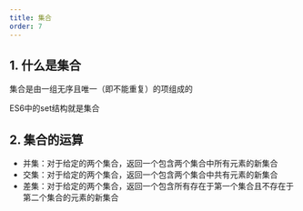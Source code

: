 ```yaml
---
title: 集合
order: 7
---
```


## 1. 什么是集合

集合是由一组无序且唯一（即不能重复）的项组成的

ES6中的set结构就是集合

## 2. 集合的运算

- 并集：对于给定的两个集合，返回一个包含两个集合中所有元素的新集合
- 交集：对于给定的两个集合，返回一个包含两个集合中共有元素的新集合
- 差集：对于给定的两个集合，返回一个包含所有存在于第一个集合且不存在于第二个集合的元素的新集合

